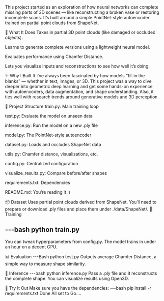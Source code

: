 This project started as an exploration of how neural networks can complete missing parts of 3D scenes — like reconstructing a broken vase or restoring incomplete scans. It’s built around a simple PointNet-style autoencoder trained on partial point clouds from ShapeNet.

🧠 What It Does
Takes in partial 3D point clouds (like damaged or occluded objects).

Learns to generate complete versions using a lightweight neural model.

Evaluates performance using Chamfer Distance.

Lets you visualize inputs and reconstructions to see how well it’s doing.

✨ Why I Built It
I’ve always been fascinated by how models “fill in the blanks” — whether in text, images, or 3D. This project was a way to dive deeper into geometric deep learning and get some hands-on experience with autoencoders, data augmentation, and shape understanding. Also, it ties well with research trends around generative models and 3D perception.

📂 Project Structure
train.py: Main training loop

test.py: Evaluate the model on unseen data

inference.py: Run the model on a new .ply file

model.py: The PointNet-style autoencoder

dataset.py: Loads and occludes ShapeNet data

utils.py: Chamfer distance, visualizations, etc.

config.py: Centralized configuration

visualize_results.py: Compare before/after shapes

requirements.txt: Dependencies

README.md: You’re reading it :)

📦 Dataset
Uses partial point clouds derived from ShapeNet. You’ll need to prepare or download .ply files and place them under ./data/ShapeNet/.
🧪 Training 

---bash 
python train.py
-----
You can tweak hyperparameters from config.py. The model trains in under an hour on a decent GPU.

📊 Evaluation
---Bash
python test.py
Outputs average Chamfer Distance, a simple way to measure shape similarity.

🧍 Inference
---bash
python inference.py
Pass a .ply file and it reconstructs the complete shape. You can visualize results using Open3D.

🚀 Try It Out
Make sure you have the dependencies:
---bash
pip install -r requirements.txt
Done All set to Go....




